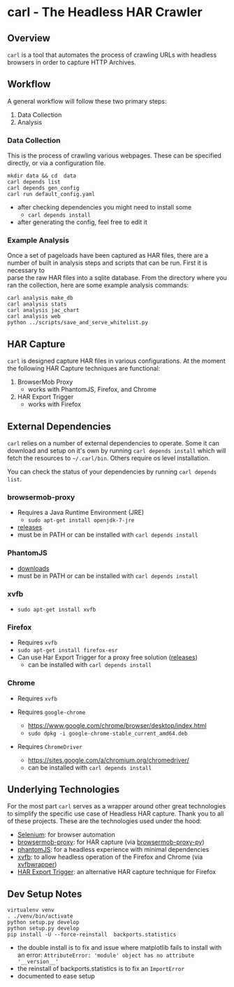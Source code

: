 # carl - The Headless HAR Crawler

## Overview

`carl` is a tool that automates the process of crawling URLs with headless 
browsers in order to capture HTTP Archives.

## Workflow

A general workflow will follow these two primary steps:

1. Data Collection
2. Analysis

### Data Collection

This is the process of crawling various webpages.  These can be specified 
directly, or via a configuration file.

```
mkdir data && cd  data
carl depends list
carl depends gen_config
carl run default_config.yaml
```

- after checking dependencies you might need to install some
  - `carl depends install`
- after generating the config, feel free to edit it

### Example Analysis
Once a set of pageloads have been captured as HAR files, there are a number of 
built in analysis steps and scripts that can be run.  First it is necessary to  
parse the raw HAR files into a sqlite database. From the directory where you ran 
the collection, here are some example analysis commands:

```
carl analysis make_db
carl analysis stats
carl analysis jac_chart
carl analysis web
python ../scripts/save_and_serve_whitelist.py
```

## HAR Capture

`carl` is designed capture HAR files in various configurations.  At the moment 
the following HAR Capture techniques are functional:

1. BrowserMob Proxy
    - works with PhantomJS, Firefox, and Chrome
2. HAR Export Trigger
    - works with Firefox

## External Dependencies

`carl` relies on a number of external dependencies to operate. Some it can 
download and setup on it's own by running `carl depends install` which will 
fetch the resources to `~/.carl/bin`. Others require os level installation. 

You can check the status of your dependencies by running `carl depends list`.

### browsermob-proxy
- Requires a Java Runtime Environment (JRE)
    - `sudo apt-get install openjdk-7-jre`
- [releases][bmp-rel]
- must be in PATH or can be installed with `carl depends install`

[bmp-rel]:https://github.com/lightbody/browsermob-proxy/releases

### PhantomJS
- [downloads][pjs-down]
- must be in PATH or can be installed with `carl depends install`

[pjs-down]:http://phantomjs.org/download.html

### xvfb
- `sudo apt-get install xvfb`

### Firefox
- Requires `xvfb`
- `sudo apt-get install firefox-esr`
- Can use Har Export Trigger for a proxy free solution ([releases][het-rel])
    - can be installed with `carl depends install`

[het-rel]:https://github.com/firebug/har-export-trigger/releases

### Chrome
- Requires `xvfb`
- Requires `google-chrome`
    - <https://www.google.com/chrome/browser/desktop/index.html>
    - `sudo dpkg -i google-chrome-stable_current_amd64.deb`

- Requires `ChromeDriver`
    - <https://sites.google.com/a/chromium.org/chromedriver/>
    - can be installed with `carl depends install`


## Underlying Technologies

For the most part `carl` serves as a wrapper around other great technologies to 
simplify the specific use case of Headless HAR capture.  Thank you to all of 
these projects. These are the technologies used under the hood:

- [Selenium][s]: for browser automation
- [browsermob-proxy][b]: for HAR capture (via [browsermob-proxy-py][bmpp])
- [phantomJS][p]: for a headless experience with minimal dependencies
- [xvfb][x]: to allow headless operation of the Firefox and Chrome (via 
  [xvfbwrapper][w])
- [HAR Export Trigger][hh]: an alternative HAR capture technique for Firefox

[s]:http://selenium-python.readthedocs.io/index.html
[p]:http://phantomjs.org/
[b]:https://bmp.lightbody.net/
[bmpp]:https://github.com/AutomatedTester/browsermob-proxy-py/
[x]:http://linux.die.net/man/1/xvfb
[w]:https://github.com/cgoldberg/xvfbwrapper
[hh]:https://github.com/firebug/har-export-trigger


## Dev Setup Notes

```
virtualenv venv
. ./venv/bin/activate
python setup.py develop
python setup.py develop
pip install -U --force-reinstall  backports.statistics
```

- the double install is to fix and issue where matplotlib fails to install with 
  an error: `AttributeError: 'module' object has no attribute '__version__'`
- the reinstall of backports.statistics is to fix an `ImportError`
- documented to ease setup
